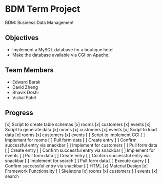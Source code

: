 # BDM Term Project

BDM: Business Data Management

## Objectives

- Implement a MySQL database for a boutique hotel.
- Make the database available via CGI on Apache.

## Team Members

- Edward Barak
- David Zheng
- Bhavik Doshi
- Vishal Patel

## Progress

[x] Script to create table schemas
 [x] rooms
 [x] customers
 [x] events
[x] Script to generate data
 [x] rooms
 [x] customers
 [x] events
[x] Script to load data
 [x] rooms
 [x] customers
 [x] events
[ ] Script to implement CGI
 [ ] Implement for rooms
  [ ] Pull form data
  [ ] Create entry
  [ ] Confirm successful entry via snackbar
 [ ] Implement for customers
  [ ] Pull form data
  [ ] Create entry
  [ ] Confirm successful entry via snackbar
 [ ] Implement for events
  [ ] Pull form data
  [ ] Create entry
  [ ] Confirm successful entry via snackbar
 [ ] Implement for search
  [ ] Pull form data
  [ ] Execute query
  [ ] Confirm successful entry via snackbar
[ ] HTML
 [x] Material Design
 [x] Framework Functionality
 [ ] Skeletons
  [x] rooms
  [x] customers
  [ ] events
  [x] search